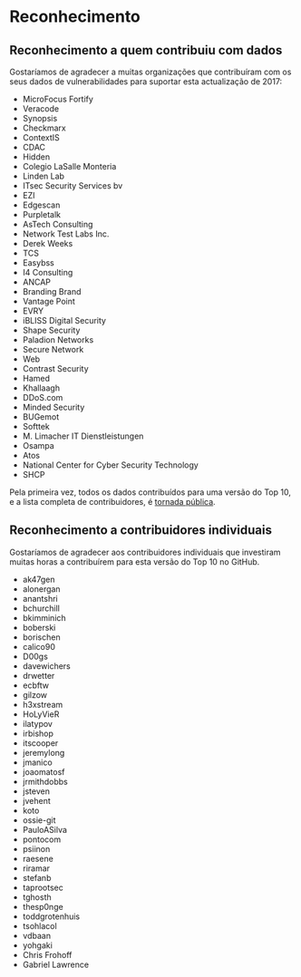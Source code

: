# Reconhecimento

## Reconhecimento a quem contribuiu com dados

Gostaríamos de agradecer a muitas organizações que contribuíram com os seus dados de vulnerabilidades para suportar esta actualização de 2017:

* MicroFocus Fortify
* Veracode
* Synopsis
* Checkmarx
* ContextIS
* CDAC
* Hidden
* Colegio LaSalle Monteria
* Linden Lab
* ITsec Security Services bv
* EZI
* Edgescan
* Purpletalk
* AsTech Consulting
* Network Test Labs Inc.
* Derek Weeks
* TCS
* Easybss
* I4 Consulting
* ANCAP
* Branding Brand
* Vantage Point
* EVRY
* iBLISS Digital Security
* Shape Security
* Paladion Networks
* Secure Network
* Web
* Contrast Security
* Hamed
* Khallaagh
* DDoS.com
* Minded Security
* BUGemot
* Softtek
* M. Limacher IT Dienstleistungen
* Osampa
* Atos
* National Center for Cyber Security Technology
* SHCP


Pela primeira vez, todos os dados contribuídos para uma versão do Top 10, e a lista completa de contribuidores, é [tornada pública][1].

## Reconhecimento a contribuidores individuais 

Gostaríamos de agradecer aos contribuidores individuais que investiram muitas horas a contribuírem para esta versão do Top 10 no GitHub.

* ak47gen    
* alonergan  
* anantshri  
* bchurchill 
* bkimminich 
* boberski   
* borischen  
* calico90   
* D00gs      
* davewichers 
* drwetter    
* ecbftw      
* gilzow      
* h3xstream   
* HoLyVieR    
* ilatypov    
* irbishop    
* itscooper   
* jeremylong  
* jmanico     
* joaomatosf  
* jrmithdobbs 
* jsteven     
* jvehent     
* koto        
* ossie-git   
* PauloASilva 
* pontocom 
* psiinon  
* raesene  
* riramar  
* stefanb  
* taprootsec 
* tghosth   
* thesp0nge   
* toddgrotenhuis 
* tsohlacol 
* vdbaan 
* yohgaki 
* Chris Frohoff 
* Gabriel Lawrence 

[1]:	https://github.com/OWASP/Top10/tree/master/2017/datacall/submissions
